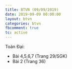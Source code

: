```yaml
---
title: BTVN (09/09/2019)
date: 2019-09-09 00:00:00
layout: btvn
categories: btvn
fbcomment: true
tc: active
---
```

Toán Đại:
- Bài 4,5,6,7 (Trang 29/SGK)
- Bài 2 (Trang 36)
